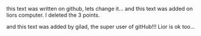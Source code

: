 this text was written on github, lets change it...
and this text was added on liors computer. I deleted the 3 points.

and this text was added by gilad, the super user of gitHub!!!
Lior is ok too...
